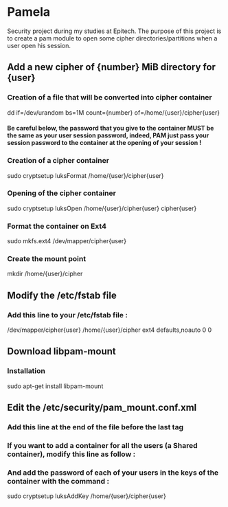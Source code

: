 # Pamela
Security project during my studies at Epitech.
The purpose of this project is to create a pam module to open some cipher directories/partitions when a user open his session.

## Add a new cipher of {number} MiB directory for {user}
### Creation of a file that will be converted into cipher container
dd if=/dev/urandom bs=1M count={number} of=/home/{user}/cipher{user}

#### Be careful below, the password that you give to the container MUST be the same as your user session password, indeed, PAM just pass your session password to the container at the opening of your session !

### Creation of a cipher container
sudo cryptsetup luksFormat /home/{user}/cipher{user}

### Opening of the cipher container
sudo cryptsetup luksOpen /home/{user}/cipher{user} cipher{user}

### Format the container on Ext4
sudo mkfs.ext4 /dev/mapper/cipher{user}

### Create the mount point
mkdir /home/{user}/cipher

## Modify the /etc/fstab file
### Add this line to your /etc/fstab file :
/dev/mapper/cipher{user}  /home/{user}/cipher ext4  defaults,noauto 0 0

## Download libpam-mount
### Installation
sudo apt-get install libpam-mount

## Edit the /etc/security/pam_mount.conf.xml
### Add this line at the end of the file before the last tag </pam-mount>
<volume user="{user}" mountpoint="/home/{user}/cipher" path="/home/{user}/cipher{user}" fstype="crypt" />

### If you want to add a container for all the users (a Shared container), modify this line as follow :
<volume user="*" mountpoint="/home/{user}/cipher" path="/home/{user}/cipher{user}" fstype="crypt" />

### And add the password of each of your users in the keys of the container with the command :
sudo cryptsetup luksAddKey /home/{user}/cipher{user}
